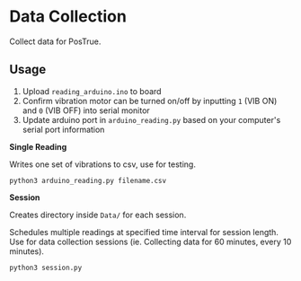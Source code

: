 # Data Collection 

Collect data for PosTrue.

## Usage
1. Upload `reading_arduino.ino` to board
2. Confirm vibration motor can be turned on/off by inputting `1` (VIB ON) and `0` (VIB OFF) into serial monitor
3. Update arduino port in `arduino_reading.py` based on your computer's serial port information 

**Single Reading**

Writes one set of vibrations to csv, use for testing.

`python3 arduino_reading.py filename.csv`

**Session**

Creates directory inside `Data/` for each session. 

Schedules multiple readings at specified time interval for session length. Use for data collection sessions (ie. Collecting data for 60 minutes, every 10 minutes).

`python3 session.py`


